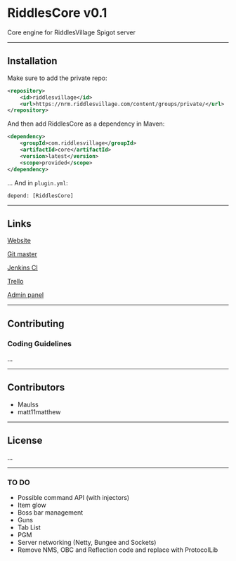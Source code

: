 # RiddlesCore v0.1
Core engine for RiddlesVillage Spigot server

---

## Installation

Make sure to add the private repo:

```xml
<repository>
    <id>riddlesvillage</id>
    <url>https://nrm.riddlesvillage.com/content/groups/private/</url>
</repository>
```

And then add RiddlesCore as a dependency in Maven:

```xml
<dependency>
    <groupId>com.riddlesvillage</groupId>
    <artifactId>core</artifactId>
    <version>latest</version>
    <scope>provided</scope>
</dependency>
```

... And in `plugin.yml`:

```
depend: [RiddlesCore]
```

---

## Links
[Website](https://riddlesvillage.com "RiddlesVillage")

[Git master](https://github.com/RiddlesVillage/core/tree/master "Master branch")

[Jenkins CI](https://riddlesvillage.com "Jenkins CI")

[Trello](https://trello.com/b/tEWzXRzj/riddles-village-zone)

[Admin panel](https://panel.riddlesvillage.com/auth/login)

---

## Contributing

### Coding Guidelines

...

---

## Contributors
- Maulss
- matt11matthew

---

## License

...

---

### TO DO
- Possible command API (with injectors)
- Item glow
- Boss bar management
- Guns
- Tab List
- PGM
- Server networking (Netty, Bungee and Sockets)
- Remove NMS, OBC and Reflection code and replace with ProtocolLib